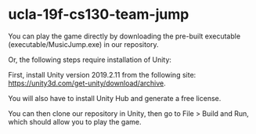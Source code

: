 # ucla-19f-cs130-team-jump

You can play the game directly by downloading the pre-built executable (executable/MusicJump.exe) in our repository.

Or, the following steps require installation of Unity:

First, install Unity version 2019.2.11 from the following site: https://unity3d.com/get-unity/download/archive.

You will also have to install Unity Hub and generate a free license.

You can then clone our repository in Unity, then go to File > Build and Run, which should allow you to play the game.
